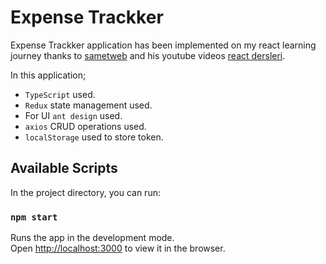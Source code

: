 # Expense Trackker

Expense Trackker application has been implemented on my react learning journey thanks to [sametweb](https://github.com/sametweb) and his youtube videos [react dersleri](https://www.youtube.com/c/ReactDersleri/videos).

In this application;
- `TypeScript` used.
- `Redux` state management used. 
- For UI `ant design` used.
- `axios` CRUD operations used.
- `localStorage` used to store token.


## Available Scripts

In the project directory, you can run:

### `npm start`

Runs the app in the development mode.\
Open [http://localhost:3000](http://localhost:3000) to view it in the browser.


